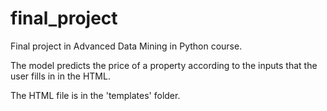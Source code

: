 # final_project
Final project in Advanced Data Mining in Python course.

The model predicts the price of a property according to the inputs that the user fills in in the HTML.

The HTML file is in the 'templates' folder.
